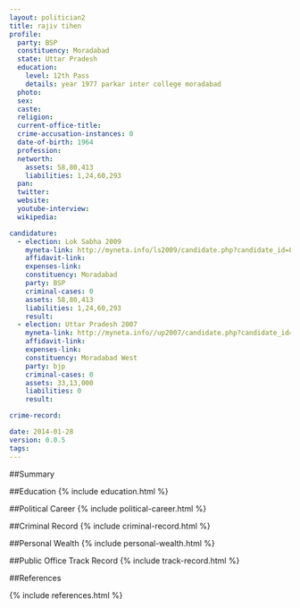 ```yaml
---
layout: politician2
title: rajiv tihen
profile: 
  party: BSP
  constituency: Moradabad
  state: Uttar Pradesh
  education: 
    level: 12th Pass
    details: year 1977 parkar inter college moradabad
  photo: 
  sex: 
  caste: 
  religion: 
  current-office-title: 
  crime-accusation-instances: 0
  date-of-birth: 1964
  profession: 
  networth: 
    assets: 58,80,413
    liabilities: 1,24,60,293
  pan: 
  twitter: 
  website: 
  youtube-interview: 
  wikipedia: 

candidature: 
  - election: Lok Sabha 2009
    myneta-link: http://myneta.info/ls2009/candidate.php?candidate_id=8054
    affidavit-link: 
    expenses-link: 
    constituency: Moradabad 
    party: BSP
    criminal-cases: 0
    assets: 58,80,413
    liabilities: 1,24,60,293
    result:  
  - election: Uttar Pradesh 2007
    myneta-link: http://myneta.info//up2007/candidate.php?candidate_id=29
    affidavit-link: 
    expenses-link: 
    constituency: Moradabad West 
    party: bjp
    criminal-cases: 0
    assets: 33,13,000
    liabilities: 0
    result:  

crime-record: 

date: 2014-01-28
version: 0.0.5
tags: 
---
```

##Summary


##Education
{% include education.html %}


##Political Career
{% include political-career.html %}


##Criminal Record
{% include criminal-record.html %}


##Personal Wealth
{% include personal-wealth.html %}


##Public Office Track Record
{% include track-record.html %}


##References


{% include references.html %}
